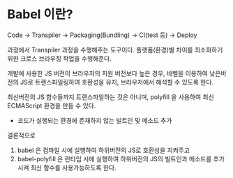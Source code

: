 # Babel 이란?

Code → Transpiler → Packaging(Bundling) → CI(test 등) → Deploy

과정에서 Transpiler 과정을 수행해주는 도구이다. 플랫폼(환경)별 차이를 최소화하기 위한 크로스 브라우징 작업을 수행해준다.

개발에 사용한 JS 버전이 브라우저의 지원 버전보다 높은 경우, 바벨을 이용하여 낮은버전의 JS로 트랜스파일링하여 호환성을 유지, 브라우저에서 해석할 수 있도록 한다.

최신버전의 JS 함수들까지 트랜스파일하는 것은 아니며, polyfill 을 사용하여 최신 ECMAScript 환경을 만들 수 있다.

- 코드가 실행되는 환경에 존재하지 않는 빌트인 및 메소드 추가

결론적으로

1. babel 은 컴파일 시에 실행하여 하위버전의 JS로 호환성을 지켜주고
2. babel-polyfill 은 런타임 시에 실행하여 하위버전의 JS의 빌트인과 메소드를 추가시켜 최신 함수를 사용가능하도록 한다.
